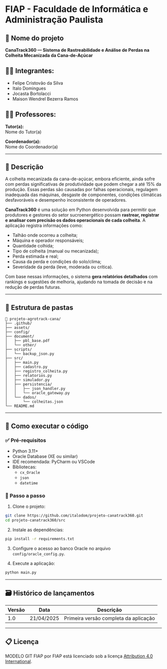 # FIAP - Faculdade de Informática e Administração Paulista

## 📌 Nome do projeto
**CanaTrack360 — Sistema de Rastreabilidade e Análise de Perdas na Colheita Mecanizada da Cana-de-Açúcar**

## 👨‍🎓 Integrantes:
- Felipe Cristovão da Silva
- Italo Domingues
- Jocasta Bortolacci
- Maison Wendrel Bezerra Ramos

## 👩‍🏫 Professores:

**Tutor(a):**  
Nome do Tutor(a)

**Coordenador(a):**  
Nome do Coordenador(a)

---

## 📜 Descrição

A colheita mecanizada da cana-de-açúcar, embora eficiente, ainda sofre com perdas significativas de produtividade que podem chegar a até 15% da produção. Essas perdas são causadas por falhas operacionais, regulagem inadequada das máquinas, desgaste de componentes, condições climáticas desfavoráveis e desempenho inconsistente de operadores.

**CanaTrack360** é uma solução em Python desenvolvida para permitir que produtores e gestores do setor sucroenergético possam **rastrear, registrar e analisar com precisão os dados operacionais de cada colheita**. A aplicação registra informações como:

- Talhão onde ocorreu a colheita;
- Máquina e operador responsáveis;
- Quantidade colhida;
- Tipo de colheita (manual ou mecanizada);
- Perda estimada e real;
- Causa da perda e condições do solo/clima;
- Severidade da perda (leve, moderada ou crítica).

Com base nessas informações, o sistema **gera relatórios detalhados** com rankings e sugestões de melhoria, ajudando na tomada de decisão e na redução de perdas futuras.

---

## 📁 Estrutura de pastas

```
📁 projeto-agrotrack-cana/
├── .github/
├── assets/
├── config/
├── document/
│   ├── pbl_base.pdf
│   └── other/
├── scripts/
│   └── backup_json.py
├── src/
│   ├── main.py
│   ├── cadastro.py
│   ├── registro_colheita.py
│   ├── relatorios.py
│   ├── simulador.py
│   ├── persistencia/
│   │   ├── json_handler.py
│   │   └── oracle_gateway.py
│   └── dados/
│       └── colheitas.json
└── README.md
```

---

## 🔧 Como executar o código

### ✅ Pré-requisitos

- Python 3.11+
- Oracle Database (XE ou similar)
- IDE recomendada: PyCharm ou VSCode
- Bibliotecas:
    - `cx_Oracle`
    - `json`
    - `datetime`

### 🚀 Passo a passo

1. Clone o projeto:
```bash
git clone https://github.com/italodom/projeto-canatrack360.git
cd projeto-canatrack360/src
```

2. Instale as dependências:
```bash
pip install -r requirements.txt
```

3. Configure o acesso ao banco Oracle no arquivo `config/oracle_config.py`.

4. Execute a aplicação:
```bash
python main.py
```

---

## 🗃 Histórico de lançamentos

| Versão | Data       | Descrição                        |
|------|------------|----------------------------------|
| 1.0  | 21/04/2025 | Primeira versão completa da aplicação |

---

## 📋 Licença

MODELO GIT FIAP por FIAP está licenciado sob a licença [Attribution 4.0 International](https://creativecommons.org/licenses/by/4.0/).
